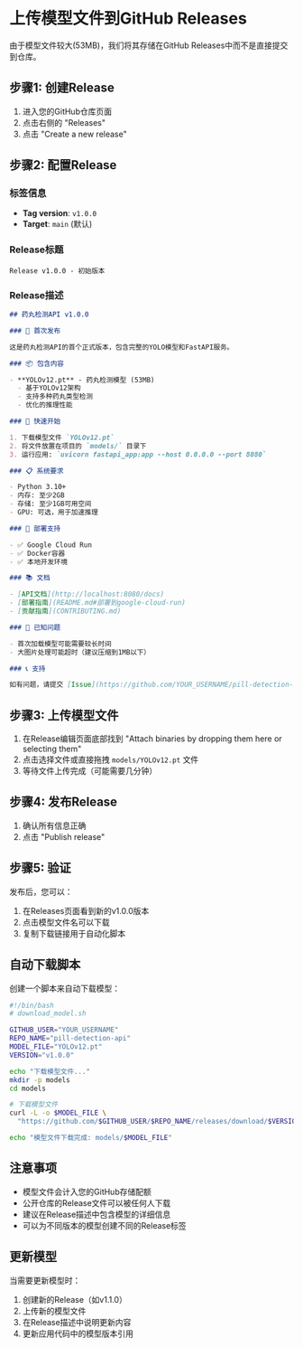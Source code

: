 # 上传模型文件到GitHub Releases

由于模型文件较大(53MB)，我们将其存储在GitHub Releases中而不是直接提交到仓库。

## 步骤1: 创建Release

1. 进入您的GitHub仓库页面
2. 点击右侧的 "Releases"
3. 点击 "Create a new release"

## 步骤2: 配置Release

### 标签信息
- **Tag version**: `v1.0.0`
- **Target**: `main` (默认)

### Release标题
```
Release v1.0.0 - 初始版本
```

### Release描述
```markdown
## 药丸检测API v1.0.0

### 🎉 首次发布

这是药丸检测API的首个正式版本，包含完整的YOLO模型和FastAPI服务。

### 📦 包含内容

- **YOLOv12.pt** - 药丸检测模型 (53MB)
  - 基于YOLOv12架构
  - 支持多种药丸类型检测
  - 优化的推理性能

### 🚀 快速开始

1. 下载模型文件 `YOLOv12.pt`
2. 将文件放置在项目的 `models/` 目录下
3. 运行应用: `uvicorn fastapi_app:app --host 0.0.0.0 --port 8080`

### 📋 系统要求

- Python 3.10+
- 内存: 至少2GB
- 存储: 至少1GB可用空间
- GPU: 可选，用于加速推理

### 🔧 部署支持

- ✅ Google Cloud Run
- ✅ Docker容器
- ✅ 本地开发环境

### 📚 文档

- [API文档](http://localhost:8080/docs)
- [部署指南](README.md#部署到google-cloud-run)
- [贡献指南](CONTRIBUTING.md)

### 🐛 已知问题

- 首次加载模型可能需要较长时间
- 大图片处理可能超时（建议压缩到1MB以下）

### 📞 支持

如有问题，请提交 [Issue](https://github.com/YOUR_USERNAME/pill-detection-api/issues)
```

## 步骤3: 上传模型文件

1. 在Release编辑页面底部找到 "Attach binaries by dropping them here or selecting them"
2. 点击选择文件或直接拖拽 `models/YOLOv12.pt` 文件
3. 等待文件上传完成（可能需要几分钟）

## 步骤4: 发布Release

1. 确认所有信息正确
2. 点击 "Publish release"

## 步骤5: 验证

发布后，您可以：

1. 在Releases页面看到新的v1.0.0版本
2. 点击模型文件名可以下载
3. 复制下载链接用于自动化脚本

## 自动下载脚本

创建一个脚本来自动下载模型：

```bash
#!/bin/bash
# download_model.sh

GITHUB_USER="YOUR_USERNAME"
REPO_NAME="pill-detection-api"
MODEL_FILE="YOLOv12.pt"
VERSION="v1.0.0"

echo "下载模型文件..."
mkdir -p models
cd models

# 下载模型文件
curl -L -o $MODEL_FILE \
  "https://github.com/$GITHUB_USER/$REPO_NAME/releases/download/$VERSION/$MODEL_FILE"

echo "模型文件下载完成: models/$MODEL_FILE"
```

## 注意事项

- 模型文件会计入您的GitHub存储配额
- 公开仓库的Release文件可以被任何人下载
- 建议在Release描述中包含模型的详细信息
- 可以为不同版本的模型创建不同的Release标签

## 更新模型

当需要更新模型时：

1. 创建新的Release（如v1.1.0）
2. 上传新的模型文件
3. 在Release描述中说明更新内容
4. 更新应用代码中的模型版本引用